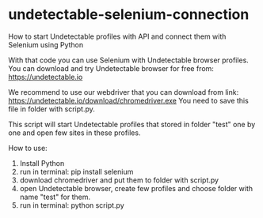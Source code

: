 # undetectable-selenium-connection

How to start Undetectable profiles with API and connect them with Selenium using Python

With that code you can use Selenium with Undetectable browser profiles. 
You can download and try Undetectable browser for free from: https://undetectable.io 

We recommend to use our webdriver that you can download from link: 
https://undetectable.io/download/chromedriver.exe
You need to save this file in folder with script.py.

This script will start Undetectable profiles that stored in folder "test" one by one and open few sites in these profiles. 

How to use:
1. Install Python
2. run in terminal: pip install selenium
3. download chromedriver and put them to folder with script.py
4. open Undetectable browser, create few profiles and choose folder with name "test" for them.
5. run in terminal: python script.py
